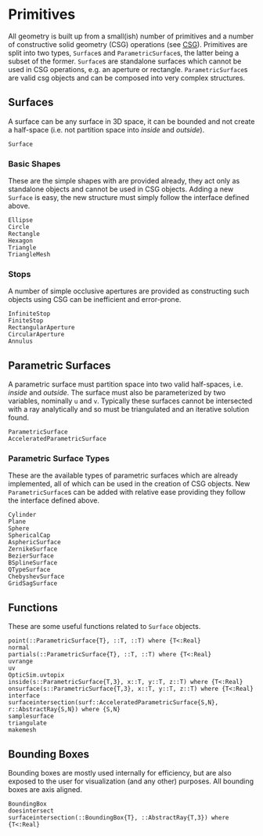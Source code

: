 # Primitives

All geometry is built up from a small(ish) number of primitives and a number of constructive solid geometry (CSG) operations (see [CSG](@ref)).
Primitives are split into two types, `Surface`s and `ParametricSurface`s, the latter being a subset of the former.
`Surface`s are standalone surfaces which cannot be used in CSG operations, e.g. an aperture or rectangle.
`ParametricSurface`s are valid csg objects and can be composed into very complex structures.

## Surfaces

A surface can be any surface in 3D space, it can be bounded and not create a half-space (i.e. not partition space into _inside_ and _outside_).

```@docs; canonical = false
Surface
```

### Basic Shapes

These are the simple shapes with are provided already, they act only as standalone objects and cannot be used in CSG objects.
Adding a new `Surface` is easy, the new structure must simply follow the interface defined above.

```@docs; canonical = false
Ellipse
Circle
Rectangle
Hexagon
Triangle
TriangleMesh
```

### Stops

A number of simple occlusive apertures are provided as constructing such objects using CSG can be inefficient and error-prone.

```@docs; canonical = false
InfiniteStop
FiniteStop
RectangularAperture
CircularAperture
Annulus
```

## Parametric Surfaces

A parametric surface must partition space into two valid half-spaces, i.e. _inside_ and _outside_.
The surface must also be parameterized by two variables, nominally `u` and `v`.
Typically these surfaces cannot be intersected with a ray analytically and so must be triangulated and an iterative solution found.

```@docs; canonical = false
ParametricSurface
AcceleratedParametricSurface
```

### Parametric Surface Types

These are the available types of parametric surfaces which are already implemented, all of which can be used in the creation of CSG objects.
New `ParametricSurface`s can be added with relative ease providing they follow the interface defined above.

```@docs; canonical = false
Cylinder
Plane
Sphere
SphericalCap
AsphericSurface
ZernikeSurface
BezierSurface
BSplineSurface
QTypeSurface
ChebyshevSurface
GridSagSurface
```

## Functions

These are some useful functions related to `Surface` objects.

```@docs; canonical = false
point(::ParametricSurface{T}, ::T, ::T) where {T<:Real}
normal
partials(::ParametricSurface{T}, ::T, ::T) where {T<:Real}
uvrange
uv
OpticSim.uvtopix
inside(s::ParametricSurface{T,3}, x::T, y::T, z::T) where {T<:Real}
onsurface(s::ParametricSurface{T,3}, x::T, y::T, z::T) where {T<:Real}
interface
surfaceintersection(surf::AcceleratedParametricSurface{S,N}, r::AbstractRay{S,N}) where {S,N}
samplesurface
triangulate
makemesh
```

## Bounding Boxes

Bounding boxes are mostly used internally for efficiency, but are also exposed to the user for visualization (and any other) purposes.
All bounding boxes are axis aligned.

```@docs; canonical = false
BoundingBox
doesintersect
surfaceintersection(::BoundingBox{T}, ::AbstractRay{T,3}) where {T<:Real}
```
